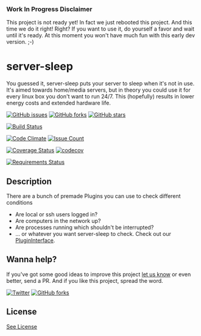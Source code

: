 ### Work In Progress Disclaimer

This project is not ready yet! In fact we just rebooted this project. And this time we do it right! Right?
If you want to use it, do yourself a favor and wait until it's ready. At this moment you won't have much fun with this early dev version. ;-)


# server-sleep

You guessed it, server-sleep puts your server to sleep when it's not in use.
It's aimed towards home/media servers, but in theory you could use it for every linux box you don't want to run 24/7.
This (hopefully) results in lower energy costs and extended hardware life.

[![GitHub issues](https://img.shields.io/github/issues/SLCoding/server-sleep.svg)](https://github.com/SLCoding/server-sleep/issues)
[![GitHub forks](https://img.shields.io/github/forks/SLCoding/server-sleep.svg)](https://github.com/SLCoding/server-sleep/network)
[![GitHub stars](https://img.shields.io/github/stars/SLCoding/server-sleep.svg)](https://github.com/SLCoding/server-sleep/stargazers)

[![Build Status](https://travis-ci.org/SLCoding/server-sleep.svg)](https://travis-ci.org/SLCoding/server-sleep)

[![Code Climate](https://codeclimate.com/github/SLCoding/server-sleep/badges/gpa.svg)](https://codeclimate.com/github/SLCoding/server-sleep)
[![Issue Count](https://codeclimate.com/github/SLCoding/server-sleep/badges/issue_count.svg)](https://codeclimate.com/github/SLCoding/server-sleep)

[![Coverage Status](https://coveralls.io/repos/github/SLCoding/server-sleep/badge.svg)](https://coveralls.io/github/SLCoding/server-sleep)
[![codecov](https://codecov.io/gh/SLCoding/server-sleep/branch/master/graph/badge.svg)](https://codecov.io/gh/SLCoding/server-sleep)

[![Requirements Status](https://requires.io/github/SLCoding/server-sleep/requirements.svg)](https://requires.io/github/SLCoding/server-sleep/requirements/)


## Description

There are a bunch of premade Plugins you can use to check different conditions
- Are local or ssh users logged in?
- Are computers in the network up?
- Are processes running which shouldn't be interrupted?
- ... or whatever you want server-sleep to check. Check out our [PluginInterface](serversleep/api/).


## Wanna help?

If you've got some good ideas to improve this project [let us know](https://github.com/SLCoding/server-sleep-coreplugins/issues/new) or even better, send a PR.
And if you like this project, spread the word.

[![Twitter](https://img.shields.io/twitter/url/https/github.com/SLCoding/server-sleep.svg?style=social)](https://twitter.com/intent/tweet?text=Wow:&url=%5Bobject%20Object%5D)
[![GitHub forks](https://img.shields.io/github/forks/badges/shields.svg?style=social&label=Fork)]()

## License

[See License](LICENSE)
